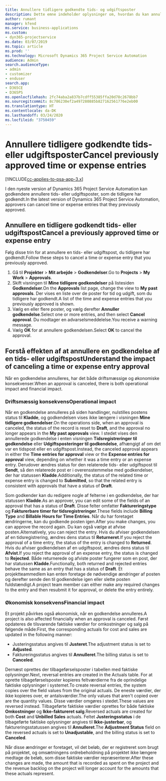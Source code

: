 ```yaml
---
title: Annullere tidligere godkendte tids- og udgiftsposter
description: Dette emne indeholder oplysninger om, hvordan du kan annullere en godkendt projekttids- og udgiftstransaktion.
author: rumant
manager: kfend
ms.service: business-applications
ms.custom:
- dyn365-projectservice
ms.date: 03/07/2019
ms.topic: article
ms.prod: ''
ms.technology: Microsoft Dynamics 365 Project Service Automation
audience: Admin
search.audienceType:
- admin
- customizer
- enduser
search.app:
- D365CE
- D365PS
ms.openlocfilehash: 2fc74aba2a837b7cdff55385ffa20d78c2678bb7
ms.sourcegitcommit: 8c786230ef2a497280885b827162561776e2eb00
ms.translationtype: HT
ms.contentlocale: da-DK
ms.lasthandoff: 03/24/2020
ms.locfileid: "3750459"
---
```

# <a name="cancel-previously-approved-time-or-expense-entries"></a><span data-ttu-id="73e2f-103">Annullere tidligere godkendte tids- eller udgiftsposter</span><span class="sxs-lookup"><span data-stu-id="73e2f-103">Cancel previously approved time or expense entries</span></span>

[!INCLUDE[cc-applies-to-psa-app-3.x](../includes/cc-applies-to-psa-app-3x.md)]

<span data-ttu-id="73e2f-104">I den nyeste version af Dynamics 365 Project Service Automation kan godkendere annullere tids- eller udgiftsposter, som de tidligere har godkendt.</span><span class="sxs-lookup"><span data-stu-id="73e2f-104">In the latest version of Dynamics 365 Project Service Automation, approvers can cancel time or expense entries that they previously approved.</span></span>

## <a name="cancel-a-previously-approved-time-or-expense-entry"></a><span data-ttu-id="73e2f-105">Annullere en tidligere godkendt tids- eller udgiftspost</span><span class="sxs-lookup"><span data-stu-id="73e2f-105">Cancel a previously approved time or expense entry</span></span>

<span data-ttu-id="73e2f-106">Følg disse trin for at annullere en tids- eller udgiftspost, du tidligere har godkendt.</span><span class="sxs-lookup"><span data-stu-id="73e2f-106">Follow these steps to cancel a time or expense entry that you previously approved.</span></span>

1. <span data-ttu-id="73e2f-107">Gå til **Projekter** \> **Mit arbejde** \> **Godkendelser**.</span><span class="sxs-lookup"><span data-stu-id="73e2f-107">Go to **Projects** \> **My Work** \> **Approvals**.</span></span>
2. <span data-ttu-id="73e2f-108">Skift visningen til **Mine tidligere godkendelser** på listesiden **Godkendelser**.</span><span class="sxs-lookup"><span data-stu-id="73e2f-108">On the **Approvals** list page, change the view to **My past approvals**.</span></span> <span data-ttu-id="73e2f-109">Der vises en liste over de poster for tid og udgift, som du tidligere har godkendt.</span><span class="sxs-lookup"><span data-stu-id="73e2f-109">A list of the time and expense entries that you previously approved is shown.</span></span>
3. <span data-ttu-id="73e2f-110">Vælg en eller flere poster, og vælg derefter **Annuller godkendelse**.</span><span class="sxs-lookup"><span data-stu-id="73e2f-110">Select one or more entries, and then select **Cancel approval**.</span></span> <span data-ttu-id="73e2f-111">Du modtager en advarselsmeddelelse.</span><span class="sxs-lookup"><span data-stu-id="73e2f-111">You receive a warning message.</span></span>
4. <span data-ttu-id="73e2f-112">Vælg **OK** for at annullere godkendelsen.</span><span class="sxs-lookup"><span data-stu-id="73e2f-112">Select **OK** to cancel the approval.</span></span>

## <a name="understand-the-impact-of-canceling-a-time-or-expense-entry-approval"></a><span data-ttu-id="73e2f-113">Forstå effekten af at annullere en godkendelse af en tids- eller udgiftspost</span><span class="sxs-lookup"><span data-stu-id="73e2f-113">Understand the impact of canceling a time or expense entry approval</span></span>

<span data-ttu-id="73e2f-114">Når en godkendelse annulleres, har det både driftsmæssige og økonomiske konsekvenser.</span><span class="sxs-lookup"><span data-stu-id="73e2f-114">When an approval is canceled, there is both operational impact and financial impact.</span></span>

### <a name="operational-impact"></a><span data-ttu-id="73e2f-115">Driftsmæssig konsekvens</span><span class="sxs-lookup"><span data-stu-id="73e2f-115">Operational impact</span></span>

<span data-ttu-id="73e2f-116">Når en godkendelse annulleres på siden handlinger, nulstilles postens status til **Kladde**, og godkendelsen vises ikke længere i visningen **Mine tidligere godkendelser**.</span><span class="sxs-lookup"><span data-stu-id="73e2f-116">On the operations side, when an approval is canceled, the status of the record is reset to **Draft**, and the approval no longer appears in the **My past approvals** view.</span></span> <span data-ttu-id="73e2f-117">I stedet vises den annullerede godkendelse i enten visningen **Tidsregistreringer til godkendelse** eller **Udgiftsposteringer til godkendelse**, afhængigt af om det var en tidspost eller en udgiftspost.</span><span class="sxs-lookup"><span data-stu-id="73e2f-117">Instead, the canceled approval appears in either the **Time entries for approval** view or the **Expense entries for approval** view, depending on whether it was a time entry or an expense entry.</span></span> <span data-ttu-id="73e2f-118">Derudover ændres status for den relaterede tids- eller udgiftspost til **Sendt**, så den relaterede post er i overensstemmelse med godkendelser, der har statussen **Kladde**.</span><span class="sxs-lookup"><span data-stu-id="73e2f-118">Additionally, the status of the related time or expense entry is changed to **Submitted**, so that the related entry is consistent with approvals that have a status of **Draft**.</span></span>

<span data-ttu-id="73e2f-119">Som godkender kan du redigere nogle af felterne i en godkendelse, der har statussen **Kladde**.</span><span class="sxs-lookup"><span data-stu-id="73e2f-119">As an approver, you can edit some of the fields of an approval that has a status of **Draft**.</span></span> <span data-ttu-id="73e2f-120">Disse felter omfatter **Faktureringstype** og **Fakturerbare timer for tidsregistreringer**.</span><span class="sxs-lookup"><span data-stu-id="73e2f-120">These fields include **Billing Type** and **Billable Hours for Time Entries**.</span></span> <span data-ttu-id="73e2f-121">Når du har foretaget ændringerne, kan du godkende posten igen.</span><span class="sxs-lookup"><span data-stu-id="73e2f-121">After you make changes, you can approve the record again.</span></span> <span data-ttu-id="73e2f-122">Du kan også vælge at afvise posten.</span><span class="sxs-lookup"><span data-stu-id="73e2f-122">Alternatively, you can reject the entry.</span></span> <span data-ttu-id="73e2f-123">Hvis du afviser godkendelsen af en tidsregistrering, ændres dens status til **Returneret**.</span><span class="sxs-lookup"><span data-stu-id="73e2f-123">If you reject the approval of a time entry, the status of the entry is changed to **Returned**.</span></span> <span data-ttu-id="73e2f-124">Hvis du afviser godkendelsen af en udgiftspost, ændres dens status til **Afvist**.</span><span class="sxs-lookup"><span data-stu-id="73e2f-124">If you reject the approval of an expense entry, the status is changed to **Rejected**.</span></span> <span data-ttu-id="73e2f-125">Både returnerede og afviste poster fungerer som en post, der har statussen **Kladde**.</span><span class="sxs-lookup"><span data-stu-id="73e2f-125">Functionally, both returned and rejected entries behave the same as an entry that has a status of **Draft**.</span></span> <span data-ttu-id="73e2f-126">Et projektteammedlem kan enten foretage de nødvendige ændringer af posten og derefter sende den til godkendelse igen eller slette posten fuldstændigt.</span><span class="sxs-lookup"><span data-stu-id="73e2f-126">A project team member can either make any required changes to the entry and then resubmit it for approval, or delete the entry entirely.</span></span>

### <a name="financial-impact"></a><span data-ttu-id="73e2f-127">Økonomisk konsekvens</span><span class="sxs-lookup"><span data-stu-id="73e2f-127">Financial impact</span></span>

<span data-ttu-id="73e2f-128">Et projekt påvirkes også økonomisk, når en godkendelse annulleres.</span><span class="sxs-lookup"><span data-stu-id="73e2f-128">A project is also affected financially when an approval is canceled.</span></span> <span data-ttu-id="73e2f-129">Først opdateres de tilsvarende faktiske værdier for omkostninger og salg på følgende måde:</span><span class="sxs-lookup"><span data-stu-id="73e2f-129">First, the corresponding actuals for cost and sales are updated in the following manner:</span></span>

- <span data-ttu-id="73e2f-130">Justeringsstatus angives til **Justeret**.</span><span class="sxs-lookup"><span data-stu-id="73e2f-130">The adjustment status is set to **Adjusted**.</span></span>
- <span data-ttu-id="73e2f-131">Faktureringsstatus angives til **Annulleret**.</span><span class="sxs-lookup"><span data-stu-id="73e2f-131">The billing status is set to **Canceled**.</span></span>

<span data-ttu-id="73e2f-132">Dernæst oprettes der tilbageførselsposter i tabellen med faktiske oplysninger.</span><span class="sxs-lookup"><span data-stu-id="73e2f-132">Next, reversal entries are created in the Actuals table.</span></span> <span data-ttu-id="73e2f-133">For at oprette tilbageførselsposter kopieres feltværdierne fra de oprindelige faktiske oplysninger i systemet.</span><span class="sxs-lookup"><span data-stu-id="73e2f-133">To create reversal entries, the system copies over the field values from the original actuals.</span></span> <span data-ttu-id="73e2f-134">De eneste værdier, der ikke kopieres over, er antalsværdier.</span><span class="sxs-lookup"><span data-stu-id="73e2f-134">The only values that aren't copied over are the quantity values.</span></span> <span data-ttu-id="73e2f-135">Disse værdier omgøres i stedet.</span><span class="sxs-lookup"><span data-stu-id="73e2f-135">These values are reversed instead.</span></span> <span data-ttu-id="73e2f-136">Tilbageførte faktiske værdier oprettes for både faktiske **Omkostninger** og **Ikke-faktureret salg**.</span><span class="sxs-lookup"><span data-stu-id="73e2f-136">Reversed actuals are created for both **Cost** and **Unbilled Sales** actuals.</span></span> <span data-ttu-id="73e2f-137">Feltet **Justeringsstatus** i de tilbageførte faktiske oplysninger angives til **Ikke-justerbar**, og faktureringsstatussen angives til **Annulleret**.</span><span class="sxs-lookup"><span data-stu-id="73e2f-137">The **Adjustment Status** field on the reversed actuals is set to **Unadjustable**, and the billing status is set to **Canceled**.</span></span>

<span data-ttu-id="73e2f-138">Når disse ændringer er foretaget, vil det beløb, der er registreret som brugt på projektet, og omsætningens ordrebeholdning på projektet ikke længere medtage de beløb, som disse faktiske værdier repræsenterer.</span><span class="sxs-lookup"><span data-stu-id="73e2f-138">After these changes are made, the amount that is recorded as spent on the project and the revenue backlog on the project will longer account for the amounts that these actuals represent.</span></span>
